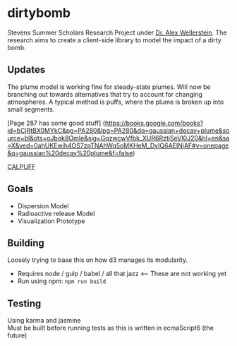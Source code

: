 # dirtybomb
Stevens Summer Scholars Research Project under [Dr. Alex Wellerstein](http://blog.nuclearsecrecy.com/).
The research aims to create a client-side library to model the impact of a dirty bomb. 

## Updates
The plume model is working fine for steady-state plumes. Will now be branching out towards alternatives 
that try to account for changing atmospheres. A typical method is puffs, where the plume is broken up into
small segments.

[Page 287 has some good stuff]
(https://books.google.com/books?id=bCjRtBX0MYkC&pg=PA280&lpg=PA280&dq=gaussian+decay+plume&source=bl&ots=oJbqk8OmIe&sig=GqzwcwVfbk_XUR6RztjSeVI0J20&hl=en&sa=X&ved=0ahUKEwih4OS7zpTNAhWq5oMKHeM_DyIQ6AEINjAF#v=onepage&q=gaussian%20decay%20plume&f=false)

[CALPUFF](http://www.src.com/)

## Goals  
- Dispersion Model
- Radioactive release Model
- Visualization Prototype

## Building  
Loosely trying to base this on how d3 manages its modularity.  
- Requires node / gulp / babel / all that jazz <-- These are not working yet
- Run using npm: `npm run build`  

## Testing
Using karma and jasmine  
Must be built before running tests as this is written in ecmaScript6 (the future)  

